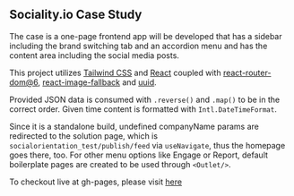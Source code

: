 ## Sociality.io Case Study

The case is a one-page frontend app will be developed that has a sidebar including the brand switching tab and an accordion menu and has the content area including the social media posts.

This project utilizes [Tailwind CSS](https://github.com/tailwindlabs/tailwindcss) and [React](https://github.com/facebook/react) coupled with [react-router-dom@6](https://github.com/remix-run/react-router), [react-image-fallback](https://github.com/socialtables/react-image-fallback) and [uuid](https://github.com/uuidjs/uuid).

Provided JSON data is consumed with ```.reverse()``` and ```.map()``` to be in the correct order. Given time content is formatted with ```Intl.DateTimeFormat```. 

Since it is a standalone build, undefined companyName params are redirected to the solution page, which is ```socialorientation_test/publish/feed``` via ```useNavigate```, thus the homepage goes there, too. For other menu options like Engage or Report, default boilerplate pages are created to be used through ```<Outlet/>```.

To checkout live at gh-pages, please visit [here](https://ramazan-aktas.github.io/sociality-io-case-study/)



